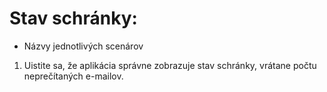 # Stav schránky:
- Názvy jednotlivých scenárov 
1. Uistite sa, že aplikácia správne zobrazuje stav schránky, vrátane počtu neprečítaných e-mailov.